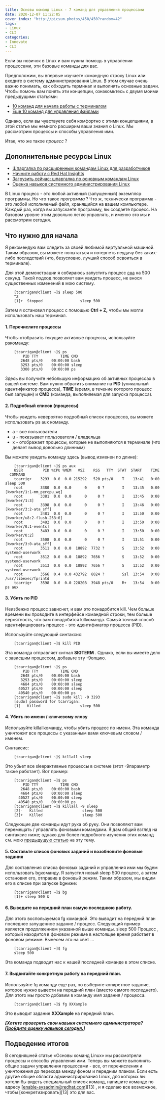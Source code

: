 ```yaml
---
title: Основы команд Linux - 7 команд для управления процессами 
date: 2020-12-07 11:22:05
cover_index: "http://picsum.photos/450/450?random=42"
tags:
- Linux
- CLI
categories:
- Innovate
- CLI
---
```


Если вы новичок в Linux и вам нужна помощь в управлении процессами, эти базовые команды для вас.

<!-- more -->

Предположим, вы впервые изучаете командную строку Linux или входите в систему администрирования Linux. В этом случае очень важно понимать, 
как обходить терминал и выполнять основные задачи. Чтобы помочь вам понять эти концепции, ознакомьтесь с двумя моими предыдущими статьями:

* [10 команд для начала работы с терминалом][4]
* [Еще 10 команд для управления файлами][5]


Однако, если вы чувствуете себя комфортно с этими концепциями, в этой статье мы немного расширим ваши знания о Linux. Мы рассмотрим процессы и способы управления ими.

Итак, что же такое _процесс_ ?

## Дополнительные ресурсы Linux 

* [Шпаргалка по расширенным командам Linux для разработчиков][6]
* [Начните работу с Red Hat Insights][7]
* [Загрузить сейчас: шпаргалка по основным командам Linux][8]
* [Оценка навыков системного администрирования Linux][9]

В Linux процесс - это любой активный (запущенный) экземпляр программы. Но что такое _программа_ ? Что ж, технически программа - это любой исполняемый файл, хранящийся на вашем компьютере. Каждый раз, когда вы запускаете программу, вы создаете процесс. На базовом уровне этим довольно легко управлять, и именно это мы и рассмотрим сегодня.

## Что нужно для начала

Я рекомендую вам следить за своей любимой виртуальной машиной. Таким образом, вы можете попытаться и потерпеть неудачу без каких-либо последствий (что, безусловно, лучший способ освоиться в терминале).

Для этой демонстрации я собираюсь запустить процесс [сна][10] на 500 секунд. Такой подход позволяет вам увидеть процесс, не внося существенных изменений в мою систему.
```
    [tcarrigan@client ~]$ sleep 500
    ^Z
    [1]+  Stopped                 sleep 500
```
Затем я остановил процесс с помощью **Ctrl + Z,** чтобы мы могли использовать наш терминал.

#### 1. Перечислите процессы

Чтобы отобразить текущие активные процессы, используйте psкоманду:
```
    [tcarrigan@client ~]$ ps
        PID TTY          TIME CMD
       2648 pts/0    00:00:00 bash
       3293 pts/0    00:00:00 sleep
       3300 pts/0    00:00:00 ps
```
Здесь вы получите небольшую информацию об активных процессах в вашей системе. Вам нужно обратить внимание на **PID** (уникальный идентификатор процесса), **TIME** (время, в течение которого процесс был запущен) и **CMD** (команда, выполняемая для запуска процесса).

#### 2. Подробный список (процессы)

Чтобы увидеть невероятно подробный список процессов, вы можете использовать ps aux команду.

* а - все пользователи
* u - показывает пользователя / владельца
* x - отображает процессы, которые не выполняются в терминале (что делает вывод довольно длинным)


Вы можете увидеть команду здесь (вывод изменен по длине):
```
    [tcarrigan@client ~]$ ps aux
    USER         PID %CPU %MEM   VSZ    RSS   TTY  STAT  START    TIME   COMMAND
    tcarrig+    3293  0.0  0.0 215292   520 pts/0    T    13:41   0:00 sleep 500
    root        3380  0.0  0.0      0     0 ?        I    13:45   0:00 [kworker/1:1-mm_percpu_wq]
    root        3381  0.0  0.0      0     0 ?        I    13:45   0:00 [kworker/1:3]
    root        3398  0.0  0.0      0     0 ?        I    13:46   0:00 [kworker/3:2-ata_sff]
    root        3481  0.0  0.0      0     0 ?        I    13:50   0:00 [kworker/u8:2-flush-253:0]
    root        3482  0.0  0.0      0     0 ?        I    13:50   0:00 [kworker/0:1-events]
    root        3483  0.0  0.0      0     0 ?        I    13:50   0:00 [kworker/0:2]
    root        3508  0.0  0.0      0     0 ?        I    13:51   0:00 [kworker/3:0-ata_sff]
    root        3511  0.0  0.0  18892  7732 ?        S    13:52   0:00 systemd-userwork
    root        3512  0.0  0.0  18892  7656 ?        S    13:52   0:00 systemd-userwork
    root        3513  0.0  0.0  18892  7656 ?        S    13:52   0:00 systemd-userwork
    root        3566  0.4  0.0 432792  8024 ?        Ssl  13:54   0:00 /usr/libexec/fprintd
    tcarrig+    3598  0.0  0.0 228208  3948 pts/0    R+   13:54   0:00 ps aux
```
#### 3. Убить по PID

Неизбежно процесс зависнет, и вам это понадобится kill. Чем больше времени вы проводите в интерфейсе командной строки, тем больше вероятность, что вам понадобится killкоманда. Самый точный способ идентифицировать процесс - это идентификатор процесса (PID).

Используйте следующий синтаксис:
```
    [tcarrigan@client ~]$ kill PID
```
Эта команда отправляет сигнал **SIGTERM** . Однако, если вы имеете дело с зависшим процессом, добавьте эту -9опцию.
```
    [tcarrigan@client ~]$ ps
        PID TTY          TIME CMD
       2648 pts/0    00:00:00 bash
       3293 pts/0    00:00:00 sleep
       4684 pts/0    00:00:00 sleep
      40527 pts/0    00:00:00 sleep
      40540 pts/0    00:00:00 ps
    [tcarrigan@client ~]$ sudo kill -9 3293
    [sudo] password for tcarrigan: 
    [1]   Killed                  sleep 500
```
#### 4. Убить по имени / ключевому слову

Используйте killallкоманду, чтобы убить процесс по имени. Эта команда уничтожит все процессы с указанным вами ключевым словом / именем.

Синтаксис:
```
    [tcarrigan@client ~]$ killall sleep
```
Это убьет все sleepактивные процессы в системе (этот -9параметр также работает). Вот пример:
```
    [tcarrigan@client ~]$ ps
        PID TTY          TIME CMD
       2648 pts/0    00:00:00 bash
       4684 pts/0    00:00:00 sleep
      40527 pts/0    00:00:00 sleep
      40540 pts/0    00:00:00 ps
    [tcarrigan@client ~]$ killall -9 sleep 
    [2]-   Killed                  sleep 500
    [3]+   Killed                  sleep 500
```
Следующие две команды идут рука об руку. Они позволяют вам перемещать / управлять фоновыми командами. Я дам общий взгляд на синтаксис ниже; однако для более подробного изучения этих команд см. мою [предыдущую статью][11] на эту тему.

#### 5. Составьте список фоновых заданий и возобновите фоновые задания

Для составления списка фоновых заданий и управления ими мы будем использовать bgкоманду. 
Я запустил новый sleep 500 процесс, а затем остановил его, отправив в фоновый режим. Таким образом, мы видим его в списке при запуске bgниже:
```
    [tcarrigan@client ~]$ bg
    [1]+ sleep 500 &
```
#### 6. Выведите на передний план самую последнюю работу.

Для этого воспользуемся fg командой. Это выводит на передний план последнее запущенное задание / процесс.
Следующий пример является продолжением указанной выше команды. sleep 500
Процесс , который находится в фоновом режиме в настоящее время работает в фоновом режиме. Вынесем это на свет ...
```
    [tcarrigan@client ~]$ fg
    sleep 500
```
Эта команда подводит нас к нашей последней команде в этом списке.

#### 7. Выдвигайте конкретную работу на передний план.

Используйте fg команду еще раз, но выберите конкретное задание, которое нужно вывести на передний план (вместо самого последнего). Для этого мы просто добавим в команду имя задания / процесса.
```
    [tcarrigan@client ~]$ fg XXXample
```
Это выводит задание **XXXample** на передний план.

_**[Хотите проверить свои навыки системного администратора? [Пройдите оценку навыков сегодня.][12]]**_

## Подведение итогов

В сегодняшней статье «Основы команд Linux» мы рассмотрели процессы и способы управления ими. Теперь вы можете выполнять общие задачи управления процессами - все, от перечисления и уничтожения до перехода между фоном и передним планом. Если есть другие общие области администрирования Linux, для которых вы хотели бы видеть специальный список команд, напишите команде по адресу [enable-sysadmin@redhat.com][13] , и я сделаю все возможное, чтобы [конкретизировать][13] это для вас.


[2]: https://www.pexels.com/@minan1398?utm_content=attributionCopyText&utm_medium=referral&utm_source=pexels
[3]: https://www.pexels.com/photo/sticky-note-lot-1629212/?utm_content=attributionCopyText&utm_medium=referral&utm_source=pexels
[4]: https://www.redhat.com/sysadmin/10-commands-terminal
[5]: https://www.redhat.com/sysadmin/10-more-commands-terminal
[6]: https://developers.redhat.com/cheat-sheets/advanced-linux-commands/?intcmp=701f20000012ngPAAQ
[7]: https://access.redhat.com/products/red-hat-insights/?intcmp=701f20000012ngPAAQ
[8]: https://developers.redhat.com/cheat-sheets/linux-commands-cheat-sheet/?intcmp=701f20000012ngPAAQ
[9]: https://rhtapps.redhat.com/assessment/?intcmp=701f20000012ngPAAQ
[10]: https://man7.org/linux/man-pages/man3/sleep.3.html
[11]: https://www.redhat.com/sysadmin/jobs-bg-fg
[12]: https://www.redhat.com/rhtapps/assessment/?intcmp=701f20000012ngPAAQ
